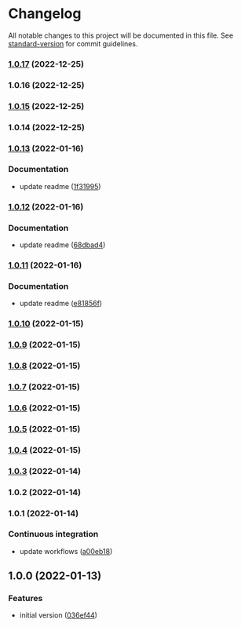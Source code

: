 # Changelog

All notable changes to this project will be documented in this file. See [standard-version](https://github.com/conventional-changelog/standard-version) for commit guidelines.

### [1.0.17](https://github.com/tiagocavaco/google-maps-draw-shape-lib/compare/v1.0.16...v1.0.17) (2022-12-25)

### 1.0.16 (2022-12-25)

### [1.0.15](https://github.com/tiagocavaco/google-maps-draw-shape-lib/compare/v1.0.14...v1.0.15) (2022-12-25)

### 1.0.14 (2022-12-25)

### [1.0.13](https://github.com/tiagocavaco/google-maps-draw-shape-lib/compare/v1.0.12...v1.0.13) (2022-01-16)


### Documentation

* update readme ([1f31995](https://github.com/tiagocavaco/google-maps-draw-shape-lib/commit/1f319956acce9cd061bec263aec9fa3ad7ffcdf3))

### [1.0.12](https://github.com/tiagocavaco/google-maps-draw-shape-lib/compare/v1.0.11...v1.0.12) (2022-01-16)


### Documentation

* update readme ([68dbad4](https://github.com/tiagocavaco/google-maps-draw-shape-lib/commit/68dbad406b2de4e9f5b5cec44bd22be38cba5bbe))

### [1.0.11](https://github.com/tiagocavaco/google-maps-draw-shape-lib/compare/v1.0.10...v1.0.11) (2022-01-16)


### Documentation

* update readme ([e81856f](https://github.com/tiagocavaco/google-maps-draw-shape-lib/commit/e81856f0b68bf11f271f25ab449745655d7cca44))

### [1.0.10](https://github.com/tiagocavaco/google-maps-draw-shape-lib/compare/v1.0.9...v1.0.10) (2022-01-15)

### [1.0.9](https://github.com/tiagocavaco/google-maps-draw-shape-lib/compare/v1.0.8...v1.0.9) (2022-01-15)

### [1.0.8](https://github.com/tiagocavaco/google-maps-draw-shape-lib/compare/v1.0.7...v1.0.8) (2022-01-15)

### [1.0.7](https://github.com/tiagocavaco/google-maps-draw-shape-lib/compare/v1.0.6...v1.0.7) (2022-01-15)

### [1.0.6](https://github.com/tiagocavaco/google-maps-draw-shape-lib/compare/v1.0.5...v1.0.6) (2022-01-15)

### [1.0.5](https://github.com/tiagocavaco/google-maps-draw-shape-lib/compare/v1.0.4...v1.0.5) (2022-01-15)

### [1.0.4](https://github.com/tiagocavaco/google-maps-draw-shape-lib/compare/v1.0.3...v1.0.4) (2022-01-15)

### [1.0.3](https://github.com/tiagocavaco/google-maps-draw-shape-lib/compare/v1.0.2...v1.0.3) (2022-01-14)

### 1.0.2 (2022-01-14)

### 1.0.1 (2022-01-14)


### Continuous integration

* update workflows ([a00eb18](https://github.com/tiagocavaco/google-maps-draw-shape-lib/commit/a00eb18cb0063d0863294c5a2d88037f7a849d1a))

## 1.0.0 (2022-01-13)


### Features

* initial version ([036ef44](https://github.com/tiagocavaco/google-maps-draw-shape-lib/commit/036ef44265d2e4675c40299646646b5447cb81ef))
